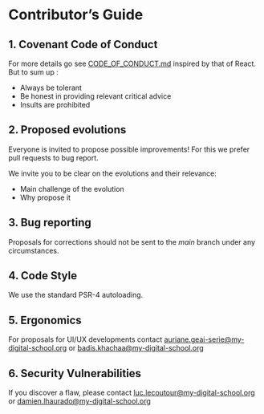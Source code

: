 # Contributor’s Guide

## 1. Covenant Code of Conduct
For more details go see <a href="https://github.com/bref1306/open_source_project/blob/main/CODE_OF_CONDUCT.md" target="_blank">CODE_OF_CONDUCT.md</a> inspired by that of React.
But to sum up :  
- Always be tolerant
- Be honest in providing relevant critical advice
- Insults are prohibited

## 2. Proposed evolutions

Everyone is invited to propose possible improvements!
For this we prefer pull requests to bug report.

We invite you to be clear on the evolutions and their relevance:
- Main challenge of the evolution
- Why propose it

## 3. Bug reporting

Proposals for corrections should not be sent to the *main* branch under any circumstances.

## 4. Code Style

We use the standard PSR-4 autoloading.

## 5. Ergonomics

For proposals for UI/UX developments contact <a mailto="auriane.geai-serie@my-digital-school.org">auriane.geai-serie@my-digital-school.org</a> or <a mailto="badis.khachaa@my-digital-school.org">badis.khachaa@my-digital-school.org</a>

## 6. Security Vulnerabilities

If you discover a flaw, please contact <a mailto="luc.lecoutour@my-digital-school.org">luc.lecoutour@my-digital-school.org</a> or <a mailto="damien.lhaurado@my-digital-school.org">damien.lhaurado@my-digital-school.org</a>
